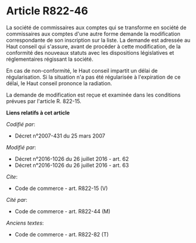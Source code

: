 # Article R822-46

La société de commissaires aux comptes qui se transforme en société de commissaires aux comptes d'une autre forme demande la
modification correspondante de son inscription sur la liste. La demande est adressée au Haut conseil qui s'assure, avant de
procéder à cette modification, de la conformité des nouveaux statuts avec les dispositions législatives et réglementaires
régissant la société. 

En cas de non-conformité, le Haut conseil impartit un délai de régularisation. Si la situation n'a pas été régularisée à
l'expiration de ce délai, le Haut conseil prononce la radiation. 

La demande de modification est reçue et examinée dans les conditions prévues par l'article R. 822-15.

**Liens relatifs à cet article**

_Codifié par_:

  - Décret n°2007-431 du 25 mars 2007

_Modifié par_:

  - Décret n°2016-1026 du 26 juillet 2016 - art. 62
  - Décret n°2016-1026 du 26 juillet 2016 - art. 63

_Cite_:

  - Code de commerce - art. R822-15 (V)

_Cité par_:

  - Code de commerce - art. R822-44 (M)

_Anciens textes_:

  - Code de commerce - art. R822-82 (T)
